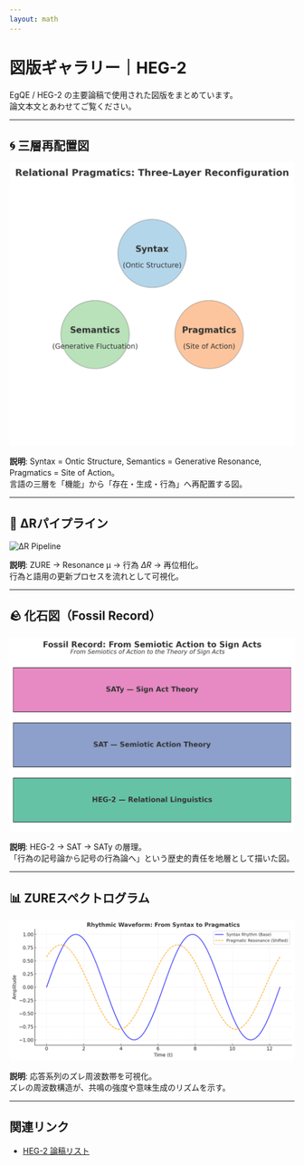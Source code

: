 ```yaml
---
layout: math
---
```

# 図版ギャラリー｜HEG-2

EgQE / HEG-2 の主要論稿で使用された図版をまとめています。  
論文本文とあわせてご覧ください。

---

## 🌀 三層再配置図

![Three Layers](./relational_pragmatics_three_layers_v2.png)  

**説明**: Syntax = Ontic Structure, Semantics = Generative Resonance, Pragmatics = Site of Action。  
言語の三層を「機能」から「存在・生成・行為」へ再配置する図。

---

## 🔄 ΔRパイプライン

![ΔR Pipeline](./ΔR_Pipeline.png)  

**説明**: ZURE → Resonance μ → 行為 $ΔR$ → 再位相化。  
行為と語用の更新プロセスを流れとして可視化。

---

## 🪨 化石図（Fossil Record）

![Fossil Record](./Fossil_Record.png)  

**説明**: HEG-2 → SAT → SATy の層理。  
「行為の記号論から記号の行為論へ」という歴史的責任を地層として描いた図。

---

## 📊 ZUREスペクトログラム

![ZURE Spectrogram](./Syntax-Pragmatics.png)  

**説明**: 応答系列のズレ周波数帯を可視化。  
ズレの周波数構造が、共鳴の強度や意味生成のリズムを示す。

---

## 関連リンク
- [HEG-2 論稿リスト](../SATy.md)  